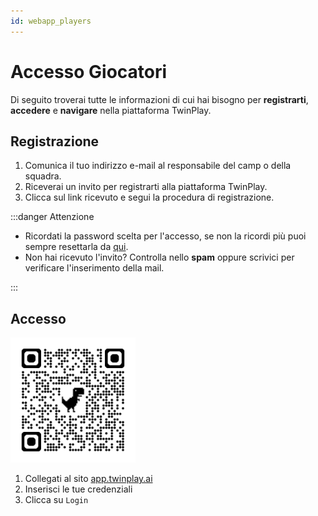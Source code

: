 ```yaml
---
id: webapp_players
---
```


# Accesso Giocatori

Di seguito troverai tutte le informazioni di cui hai bisogno per **registrarti**,
**accedere** e **navigare** nella piattaforma TwinPlay.

## Registrazione

1. Comunica il tuo indirizzo e-mail al responsabile del camp o della squadra.
2. Riceverai un invito per registrarti alla piattaforma TwinPlay.
3. Clicca sul link ricevuto e segui la procedura di registrazione.

:::danger Attenzione 
- Ricordati la password scelta per l'accesso, se non la ricordi più puoi sempre resettarla da [qui](https://app.twinplay.ai/accounts/password_reset/).
- Non hai ricevuto l'invito? Controlla nello **spam** oppure scrivici per verificare l'inserimento della mail.

:::

## Accesso

<img src="/img/qrcode_app.twinplay.ai.png" alt="qr_wifi" width="200" />

1. Collegati al sito <a href="https://app.twinplay.ai" target="_blank">app.twinplay.ai</a>
2. Inserisci le tue credenziali
3. Clicca su `Login`
